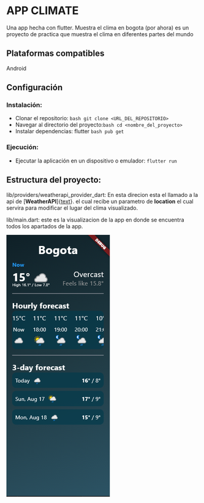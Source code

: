 # APP CLIMATE
Una app hecha con flutter. Muestra el clima en bogota (por ahora) es un proyecto de practica que muestra el clima en diferentes partes del mundo

## Plataformas compatibles
Android

## Configuración

### Instalación:
- Clonar el repositorio: ```bash git clone <URL_DEL_REPOSITORIO>```
- Navegar al directorio del proyecto:```bash cd <nombre_del_proyecto>```
- Instalar dependencias: flutter ```bash pub get```
### Ejecución:
- Ejecutar la aplicación en un dispositivo o emulador: ```flutter run```

## Estructura del proyecto:
lib/providers/weatherapi_provider_dart:
En esta direcion esta el llamado a la api de [**WeatherAPI**]{[text](https://www.weatherapi.com/api-explorer.aspx)}.
el cual recibe un parametro de **location** el cual servira para modificar el lugar del clima visualizado.

lib/main.dart:
este es la visualizacion de la app en donde se encuentra todos los apartados de la app.

![AppImage](public\image-1.png)
